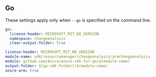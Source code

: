 ## Go

These settings apply only when `--go` is specified on the command line.

```yaml $(go) && !$(track2)
go:
  license-header: MICROSOFT_MIT_NO_VERSION
  namespace: changeanalysis
  clear-output-folder: true
```

``` yaml $(go) && $(track2)
license-header: MICROSOFT_MIT_NO_VERSION
module-name: sdk/resourcemanager/changeanalysis/armchangeanalysis
module: github.com/Azure/azure-sdk-for-go/$(module-name)
output-folder: $(go-sdk-folder)/$(module-name)
azure-arm: true
```
